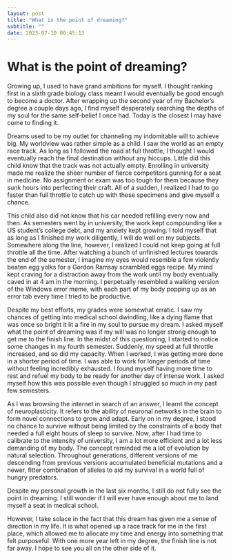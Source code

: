 ```yaml
---
layout: post
title: "What is the point of dreaming?"
subtitle: ""
date: 2023-07-10 00:45:13
---
```



# What is the point of dreaming?

Growing up, I used to have grand ambitions for myself. I thought ranking first in a sixth grade
biology class meant I would eventually be good enough to become a doctor. After wrapping up
the second year of my Bachelor’s degree a couple days ago, I find myself desperately searching
the depths of my soul for the same self-belief I once had. Today is the closest I may have come
to finding it.

Dreams used to be my outlet for channeling my indomitable will to achieve big. My worldview
was rather simple as a child. I saw the world as an empty race track. As long as I followed the
road at full throttle, I thought I would eventually reach the final destination without any hiccups.
Little did this child know that the track was not actually empty. Enrolling in university made me
realize the sheer number of fierce competitors gunning for a seat in medicine. No assignment or
exam was too tough for them because they sunk hours into perfecting their craft. All of a
sudden, I realized I had to go faster than full throttle to catch up with these specimens and give
myself a chance.

This child also did not know that his car needed refilling every now and then. As semesters went
by in university, the work kept compounding like a US student’s college debt, and my anxiety
kept growing. I told myself that as long as I finished my work diligently, I will do well on my
subjects. Somewhere along the line, however, I realized I could not keep going at full throttle all
the time. After watching a bunch of unfinished lectures towards the end of the semester, I
imagine my eyes would resemble a few violently beaten egg yolks for a Gordon Ramsay
scrambled eggs recipe. My mind kept craving for a distraction away from the work until my body
eventually caved in at 4 am in the morning. I perpetually resembled a walking version of the
Windows error meme, with each part of my body popping up as an error tab every time I tried to
be productive.

Despite my best efforts, my grades were somewhat erratic. I saw my chances of getting into
medical school dwindling, like a dying flame that was once so bright it lit a fire in my soul to
pursue my dream. I asked myself what the point of dreaming was if my will was no longer strong
enough to get me to the finish line. In the midst of this questioning, I started to notice some
changes in my fourth semester. Suddenly, my speed at full throttle increased, and so did my
capacity. When I worked, I was getting more done in a shorter period of time. I was able to work
for longer periods of time without feeling incredibly exhausted. I found myself having more time
to rest and refuel my body to be ready for another day of intense work. I asked myself how this
was possible even though I struggled so much in my past few semesters.

As I was browsing the internet in search of an answer, I learnt the concept of neuroplasticity. It
refers to the ability of neuronal networks in the brain to form novel connections to grow and
adapt. Early on in my degree, I stood no chance to survive without being limited by the
constraints of a body that needed a full eight hours of sleep to survive. Now, after I had time to
calibrate to the intensity of university, I am a lot more efficient and a lot less demanding of my
body. The concept reminded me a lot of evolution by natural selection. Throughout generations,
different versions of me descending from previous versions accumulated beneficial mutations
and a newer, fitter combination of alleles to aid my survival in a world full of hungry predators.

Despite my personal growth in the last six months, I still do not fully see the point in dreaming. I
still wonder if I will ever have enough about me to land myself a seat in medical school.

However, I take solace in the fact that this dream has given me a sense of direction in my life. It
is what opened up a race track for me in the first place, which allowed me to allocate my time
and energy into something that felt purposeful. With one more year left in my degree, the finish
line is not far away. I hope to see you all on the other side of it.
